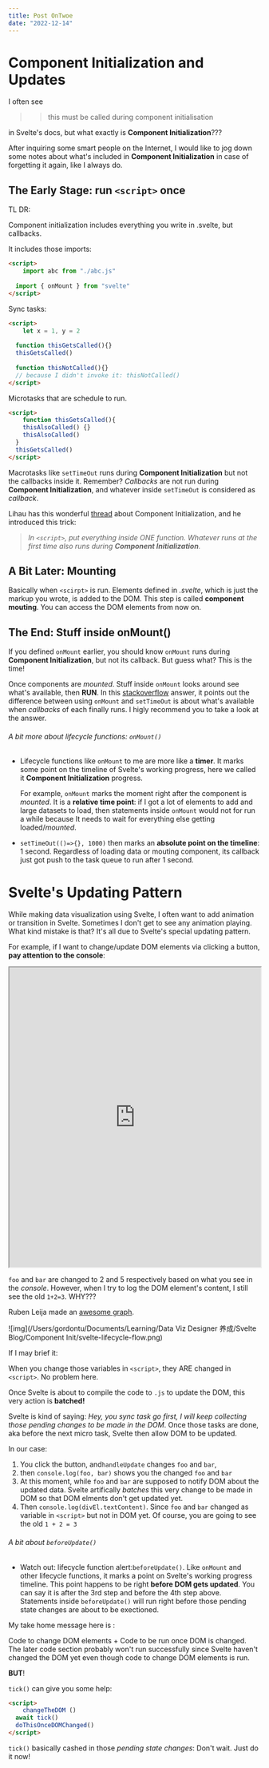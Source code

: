 ```yaml
---
title: Post OnTwoe
date: "2022-12-14"
---
```


# Component Initialization and Updates

I often see 

>> this must be called during component initialisation

in Svelte's docs, but what exactly is **Component Initialization**???

After inquiring some smart people on the Internet, I would like to jog down some notes about what's included in **Component Initialization** in case of forgetting it again, like I always do.

## The Early Stage: run `<script>` once

TL DR:

<p class="text-3xl font-bold">Component initialization includes everything you write in .svelte, but callbacks.</p>

It includes those imports:

```html
<script>
	import abc from "./abc.js"
  
  import { onMount } from "svelte"
</script>
```

Sync tasks:

```html
<script>
	let x = 1, y = 2
  
  function thisGetsCalled(){}
  thisGetsCalled()
  
  function thisNotCalled(){}
  // because I didn't invoke it: thisNotCalled()
</script>
```

Microtasks that are schedule to run.

```html
<script>
	function thisGetsCalled(){
    thisAlsoCalled() {}
    thisAlsoCalled()
  }
  thisGetsCalled()
</script>
```

Macrotasks like `setTimeOut` runs during **Component Initialization** but not the callbacks inside it. Remember? *Callbacks* are not run during **Component Initialization**, and whatever inside `setTimeOut` is considered as *callback*.

Lihau has this wonderful [thread](https://twitter.com/lihautan/status/1396111979799093254) about Component Initialization, and he introduced this trick: 

> *In `<script>`, put everything inside ONE function. Whatever runs at the first time also runs during **Component Initialization**.*

## A Bit Later: Mounting

Basically when `<scirpt>` is run. Elements defined in *.svelte*, which is just the markup you wrote, is added to the DOM. This step is called **component mouting**. You can access the DOM elements from now on.

## The End: Stuff inside onMount()

If you defined `onMount` earlier, you should know `onMount` runs during **Component Initialization**, but not its callback. But guess what? This is the time!

Once components are *mounted*. Stuff inside `onMount` looks around see what's available, then **RUN**. In this [stackoverflow](https://stackoverflow.com/questions/61577631/sveltejs-components-with-or-without-onmount) answer, it points out the difference between using `onMount` and `setTimeOut` is about what's available when *callbacks* of each finally runs. I higly recommend you to take a look at the answer.

###### A bit more about lifecycle functions: `onMount()`

* Lifecycle functions like `onMount` to me are more like a **timer**. It marks some point on the timeline of Svelte's working progress, here we called it **Component Initialization** progress.

  For example, `onMount` marks the moment right after the component is *mounted*. It is a **relative time point**: if I got a lot of elements to add and large datasets to load, then statements inside `onMount` would not for run a while because It needs to wait for everything else getting loaded/*mounted*.

* `setTimeOut(()=>{}, 1000)` then marks an **absolute point on the timeline**: 1 second. Regardless of loading data or mouting component, its callback just got push to the task queue to run after 1 second.



# Svelte's Updating Pattern

While making data visualization using Svelte, I often want to add animation or transition in Svelte. Sometimes I don't get to see any animation playing. What kind mistake is that? It's all due to Svelte's special updating pattern.

For example, if I want to change/update DOM elements via clicking a button, **pay attention to the console**:

<iframe src="https://svelte.dev/repl/7145bafa507a4bec8d8a9adb4a3cd9b5?version=3.44.2" width="100%" height='600' title="Svelte temperature each demo"></iframe>

`foo` and `bar` are changed to 2 and 5 respectively based on what you see in the *console*. However, when I try to log the DOM element's content, I still see the old `1+2=3`. WHY???

Ruben Leija made an [awesome graph](https://linguinecode.com/post/3-methods-to-run-code-after-dom-update-in-svelte).

![img](/Users/gordontu/Documents/Learning/Data Viz Designer 养成/Svelte Blog/Component Init/svelte-lifecycle-flow.png)

If I may brief it:

When you change those variables in `<script>`, they ARE changed in `<script>`. No problem here.

Once Svelte is about to compile the code to `.js` to update the DOM, this very action is **batched!** 

Svelte is kind of saying: *Hey, you sync task go first, I will keep collecting those pending changes to be made in the DOM*. Once those tasks are done, aka before the next micro task, Svelte then allow DOM to be updated.

In our case:

1. You click the button, and`handleUpdate` changes `foo` and `bar`, 
2. then `console.log(foo, bar)` shows you the changed `foo` and `bar`
3. At this moment, while `foo` and `bar` are supposed to notify DOM about the updated data. Svelte artifically *batches* this very change to be made in DOM so that DOM elments don't get updated yet.
4. Then `console.log(divEl.textContent)`. Since `foo` and `bar` changed as variable in `<script>` but not in DOM yet. Of course, you are going to see the old `1 + 2 = 3`

###### A bit about `beforeUpdate()`

* Watch out: lifecycle function alert:`beforeUpdate()`. Like `onMount` and other lifecycle functions, it marks a point on Svelte's working progress timeline. This point happens to be right **before DOM gets updated**. You can say it is after the 3rd step and before the 4th step above. Statements inside `beforeUpdate()` will run right before those pending state changes are about to be exectioned.

My take home message here is : 

Code to change DOM elements + Code to be run once DOM is changed. The later code section probably won't run successfully since Svelte haven't changed the DOM yet even though code to change DOM elements is run.

**BUT**!

`tick()` can give you some help:

```html
<script>
	changeTheDOM ()
  await tick()
  doThisOnceDOMChanged()
</script>
```

`tick()` basically cashed in those *pending state changes*: Don't wait. Just do it now!



